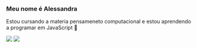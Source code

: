 ### Meu nome é Alessandra
 Estou cursando a materia pensameneto computacional e estou aprendendo a programar em JavaScript :clown_face:
 
 ![](https://img.shields.io/badge/JavaScript-323330?style=for-the-badge&logo=javascript&logoColor=F7DF1E)
 ![](https://img.shields.io/badge/Scratch-4D97FF?style=for-the-badge&logo=Scratch&logoColor=white)
